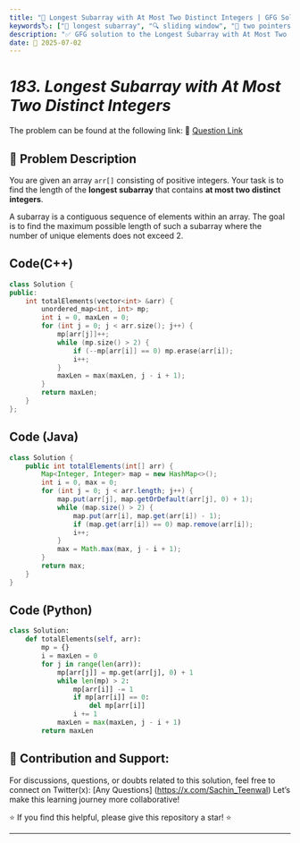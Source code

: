 ```yaml
---
title: "🔢 Longest Subarray with At Most Two Distinct Integers | GFG Solution 🔍"
keywords🏷️: ["🔢 longest subarray", "🔍 sliding window", "📍 two pointers", "📈 hash map", "📘 GFG", "🏁 competitive programming", "📚 DSA"]
description: "✅ GFG solution to the Longest Subarray with At Most Two Distinct Integers problem: find maximum length subarray containing at most 2 distinct elements using sliding window technique. 🚀"
date: 📅 2025-07-02
---
```


# *183. Longest Subarray with At Most Two Distinct Integers*

The problem can be found at the following link: 🔗 [Question Link](https://www.geeksforgeeks.org/problems/fruit-into-baskets-1663137462/1)

## **🧩 Problem Description**

You are given an array `arr[]` consisting of positive integers. Your task is to find the length of the **longest subarray** that contains **at most two distinct integers**.

A subarray is a contiguous sequence of elements within an array. The goal is to find the maximum possible length of such a subarray where the number of unique elements does not exceed 2.


## Code(C++)
```cpp
class Solution {
public:
    int totalElements(vector<int> &arr) {
        unordered_map<int, int> mp;
        int i = 0, maxLen = 0;
        for (int j = 0; j < arr.size(); j++) {
            mp[arr[j]]++;
            while (mp.size() > 2) {
                if (--mp[arr[i]] == 0) mp.erase(arr[i]);
                i++;
            }
            maxLen = max(maxLen, j - i + 1);
        }
        return maxLen;
    }
};
```

## Code (Java)

```java
class Solution {
    public int totalElements(int[] arr) {
        Map<Integer, Integer> map = new HashMap<>();
        int i = 0, max = 0;
        for (int j = 0; j < arr.length; j++) {
            map.put(arr[j], map.getOrDefault(arr[j], 0) + 1);
            while (map.size() > 2) {
                map.put(arr[i], map.get(arr[i]) - 1);
                if (map.get(arr[i]) == 0) map.remove(arr[i]);
                i++;
            }
            max = Math.max(max, j - i + 1);
        }
        return max;
    }
}
```

## Code (Python)

```python
class Solution:
    def totalElements(self, arr):
        mp = {}
        i = maxLen = 0
        for j in range(len(arr)):
            mp[arr[j]] = mp.get(arr[j], 0) + 1
            while len(mp) > 2:
                mp[arr[i]] -= 1
                if mp[arr[i]] == 0:
                    del mp[arr[i]]
                i += 1
            maxLen = max(maxLen, j - i + 1)
        return maxLen
```



## 🎯 **Contribution and Support:**

For discussions, questions, or doubts related to this solution, feel free to connect on Twitter(x): [Any Questions] (https://x.com/Sachin_Teenwal) Let’s make this learning journey more collaborative!

⭐ If you find this helpful, please give this repository a star! ⭐

---
